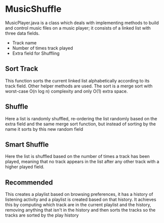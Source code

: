 # MusicShuffle
MusicPlayer.java is a class which deals with implementing methods to build and control music files on a music player; it consists of a linked list with three data fields.

- Track name
- Number of times track played
- Extra field for Shuffling

Sort Track
----
This function sorts the current linked list alphabetically according to its track field. Other helper methods are used.
The sort is a merge sort with worst-case O(n log n) complexity and only O(1) extra space.

Shuffle
----
Here a list is randomly shuffled, re-ordering the list randomly based on the extra field and the same merge sort function, but instead of sorting by the name it sorts by this new random field

Smart Shuffle
----
Here the list is shuffled based on the number of times a track has been played, meaning that no track appears in the list after any other track with a higher played field.

Recommended
----
This creates a playlist based on browsing preferences, it has a history of listening activity and a playlist is created based on that history. It achieves this by computing which track are in the current playlist and the history, removing anything that isn't in the history and then sorts the tracks so the tracks are sorted by the play history
